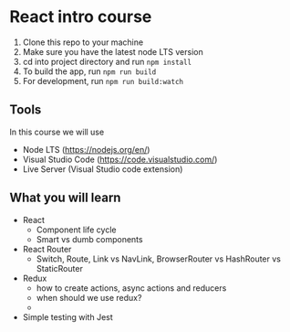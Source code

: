 # React intro course

1. Clone this repo to your machine
2. Make sure you have the latest node LTS version
3. cd into project directory and run ```npm install```
4. To build the app, run ```npm run build```
5. For development, run ```npm run build:watch```

## Tools
In this course we will use 
 - Node LTS (https://nodejs.org/en/)
 - Visual Studio Code (https://code.visualstudio.com/)
 - Live Server (Visual Studio code extension)

## What you will learn
 - React
	- Component life cycle
	- Smart vs dumb components
 - React Router
	- Switch, Route, Link vs NavLink, BrowserRouter vs HashRouter vs StaticRouter
 - Redux 
 	- how to create actions, async actions and reducers
	- when should we use redux?
	- 
 - Simple testing with Jest